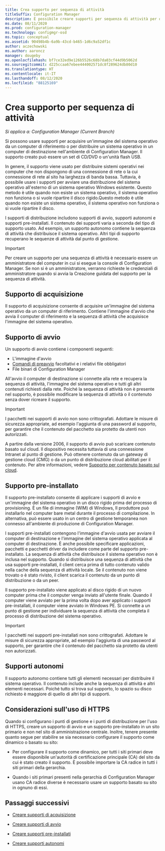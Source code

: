 ```yaml
---
title: Crea supporto per sequenza di attività
titleSuffix: Configuration Manager
description: È possibile creare supporti per sequenza di attività per distribuire un sistema operativo in un computer di destinazione nell'ambiente di Configuration Manager.
ms.date: 08/11/2020
ms.prod: configuration-manager
ms.technology: configmgr-osd
ms.topic: conceptual
ms.assetid: 90498b4b-6a9b-43cd-b465-1d6c9a52df1c
author: aczechowski
ms.author: aaroncz
manager: dougeby
ms.openlocfilehash: bf7ce32ed9e126b5526c68b7da03cf44d9b5062d
ms.sourcegitcommit: d225ccaa67ebee444002571dc8f289624db80d10
ms.translationtype: HT
ms.contentlocale: it-IT
ms.lasthandoff: 08/12/2020
ms.locfileid: "88125169"
---
```

# <a name="create-task-sequence-media"></a>Crea supporto per sequenza di attività

*Si applica a: Configuration Manager (Current Branch)*

Si possono usare supporti per acquisire un'immagine del sistema operativo da un computer di riferimento o per distribuire un sistema operativo in un computer di destinazione nell'ambiente di Configuration Manager. Il supporto creato può essere un set di CD/DVD o un'unità flash USB.

In genere, il supporto viene usato per distribuire sistemi operativi nei computer che non dispongono di una connessione di rete o la cui connessione di rete al sito ha larghezza di banda bassa. Tuttavia, è possibile usare i supporti per avviare una distribuzione del sistema operativo all'esterno di un sistema operativo Windows esistente. Questo metodo è utile quando non esiste un sistema operativo, il sistema operativo non funziona o si vuole ripartire il disco rigido.Questo metodo è utile quando non esiste un sistema operativo, il sistema operativo non funziona o si vuole ripartire il disco.

I supporti di distribuzione includono supporti di avvio, supporti autonomi e supporti pre-installati. Il contenuto dei supporti varia a seconda del tipo di supporto usato. Ad esempio, un supporto autonomo contiene la sequenza di attività che distribuisce il sistema operativo. Altri tipi di supporto recuperano le sequenze di attività dal punto di gestione.

> [!IMPORTANT]
> Per creare un supporto per una sequenza di attività è necessario essere un amministratore del computer in cui si esegue la console di Configuration Manager. Se non si è un amministratore, verranno richieste le credenziali di amministratore quando si avvia la Creazione guidata del supporto per la sequenza di attività.

## <a name="capture-media"></a><a name="BKMK_PlanCaptureMedia"></a> Supporto di acquisizione

Il supporto di acquisizione consente di acquisire un'immagine del sistema operativo da un computer di riferimento. Contiene l'immagine d'avvio che avvia il computer di riferimento e la sequenza di attività che acquisisce l'immagine del sistema operativo.

## <a name="bootable-media"></a><a name="BKMK_PlanBootableMedia"></a> Supporto di avvio

Un supporto di avvio contiene i componenti seguenti:

- L'immagine d'avvio
- [Comandi di preavvio](../understand/prestart-commands-for-task-sequence-media.md) facoltativi e i relativi file obbligatori
- File binari di Configuration Manager

All'avvio il computer di destinazione si connette alla rete e recupera la sequenza di attività, l'immagine del sistema operativo e tutti gli altri contenuti richiesti dalla rete. Poiché la sequenza di attività non è presente nel supporto, è possibile modificare la sequenza di attività o il contenuto senza dover ricreare il supporto.  

> [!IMPORTANT]  
> I pacchetti nei supporti di avvio non sono crittografati. Adottare le misure di sicurezza appropriate, ad esempio l'aggiunta di una password al supporto, per garantire che il contenuto del pacchetto sia protetto da utenti non autorizzati.  

A partire dalla versione 2006, il supporto di avvio può scaricare contenuto basato sul cloud. Il dispositivo necessita tuttavia di una connessione Intranet al punto di gestione. Può ottenere contenuto da un gateway di gestione cloud (CMG) o da un punto di distribuzione cloud abilitati per il contenuto.<!--6209223--> Per altre informazioni, vedere [Supporto per contenuto basato sul cloud](use-bootable-media-to-deploy-windows-over-the-network.md#support-for-cloud-based-content).

## <a name="prestaged-media"></a><a name="BKMK_PlanPrestagedMedia"></a> Supporto pre-installato

Il supporto pre-installato consente di applicare i supporti di avvio e un'immagine del sistema operativo in un disco rigido prima del processo di provisioning. È un file di immagine (WIM) di Windows, Il produttore può installarlo nel computer bare metal durante il processo di compilazione. In alternativa, può essere usato in un centro di gestione temporanea non connesso all'ambiente di produzione di Configuration Manager.

I supporti pre-installati contengono l'immagine d'avvio usata per avviare il computer di destinazione e l'immagine del sistema operativo applicata al computer di destinazione. È anche possibile specificare applicazioni, pacchetti e pacchetti driver da includere come parte del supporto pre-installato. La sequenza di attività che distribuisce il sistema operativo non è inclusa nel supporto. Quando si distribuisce una sequenza di attività che usa supporti pre-installati, il client cerca prima di tutto contenuto valido nella cache della sequenza di attività locale. Se il contenuto non viene trovato o è stato rivisto, il client scarica il contenuto da un punto di distribuzione o da un peer.  

Il supporto pre-installato viene applicato al disco rigido di un nuovo computer prima che il computer venga inviato all'utente finale. Quando il computer viene avviato per la prima volta dopo aver applicato i supporti pre-installati, il computer viene avviato in Windows PE. Si connette a un punto di gestione per individuare la sequenza di attività che completa il processo di distribuzione del sistema operativo.  

> [!IMPORTANT]
> I pacchetti nei supporti pre-installati non sono crittografati. Adottare le misure di sicurezza appropriate, ad esempio l'aggiunta di una password al supporto, per garantire che il contenuto del pacchetto sia protetto da utenti non autorizzati.

## <a name="standalone-media"></a><a name="BKMK_PlanStandaloneMedia"></a>Supporti autonomi

Il supporto autonomo contiene tutti gli elementi necessari per distribuire il sistema operativo. Il contenuto include anche la sequenza di attività e altri elementi necessari. Poiché tutto si trova sul supporto, lo spazio su disco richiesto è maggiore di quello di altri tipi di supporti.

## <a name="considerations-when-using-https"></a>Considerazioni sull'uso di HTTPS

Quando si configurano i punti di gestione e i punti di distribuzione per l'uso di HTTPS, creare un supporto di avvio e un supporto pre-installato in un sito primario e non nel sito di amministrazione centrale. Inoltre, tenere presente quanto segue per stabilire se sia necessario configurare il supporto come dinamico o basato su sito:  

- Per configurare il supporto come dinamico, per tutti i siti primari deve essere disponibile un'autorità di certificazione principale (CA) del sito da cui è stato creato il supporto. È possibile importare la CA radice in tutti i siti primari della gerarchia.  

- Quando i siti primari presenti nella gerarchia di Configuration Manager usano CA radice diverse è necessario usare un supporto basato su sito in ognuno di essi.  

## <a name="next-steps"></a>Passaggi successivi

- [Creare supporti di acquisizione](create-capture-media.md)

- [Creare supporti di avvio](create-bootable-media.md)

- [Creare supporti pre-installati](create-prestaged-media.md)

- [Creare supporti autonomi](create-stand-alone-media.md)
